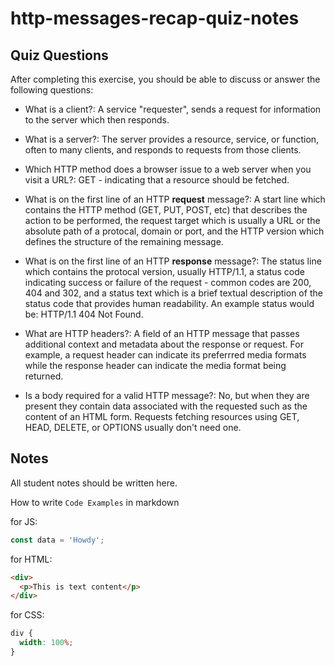 # http-messages-recap-quiz-notes

## Quiz Questions

After completing this exercise, you should be able to discuss or answer the following questions:

- What is a client?: A service "requester", sends a request for information to the server which then responds.

- What is a server?: The server provides a resource, service, or function, often to many clients, and responds to requests from those clients.

- Which HTTP method does a browser issue to a web server when you visit a URL?: GET - indicating that a resource should be fetched.

- What is on the first line of an HTTP **request** message?: A start line which contains the HTTP method (GET, PUT, POST, etc) that describes the action to be performed, the request target which is usually a URL or the absolute path of a protocal, domain or port, and the HTTP version which defines the structure of the remaining message.

- What is on the first line of an HTTP **response** message?: The status line which contains the protocal version, usually HTTP/1.1, a status code indicating success or failure of the request - common codes are 200, 404 and 302, and a status text which is a brief textual description of the status code that provides human readability. An example status would be: HTTP/1.1 404 Not Found.

- What are HTTP headers?: A field of an HTTP message that passes additional context and metadata about the response or request. For example, a request header can indicate its preferrred media formats while the response header can indicate the media format being returned.

- Is a body required for a valid HTTP message?: No, but when they are present they contain data associated with the requested such as the content of an HTML form. Requests fetching resources using GET, HEAD, DELETE, or OPTIONS usually don't need one.

## Notes

All student notes should be written here.

How to write `Code Examples` in markdown

for JS:

```javascript
const data = 'Howdy';
```

for HTML:

```html
<div>
  <p>This is text content</p>
</div>
```

for CSS:

```css
div {
  width: 100%;
}
```
